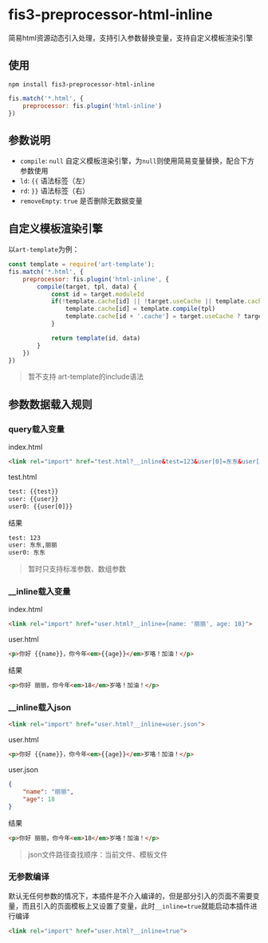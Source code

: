 fis3-preprocessor-html-inline
===============
简易html资源动态引入处理，支持引入参数替换变量，支持自定义模板渲染引擎

## 使用
```
npm install fis3-preprocessor-html-inline
```

```js
fis.match('*.html', {
	preprocessor: fis.plugin('html-inline')
})
```

## 参数说明
- `compile`: `null` 自定义模板渲染引擎，为`null`则使用简易变量替换，配合下方参数使用
- `ld`: `{{` 语法标签（左）
- `rd`: `}}` 语法标签（右）
- `removeEmpty`: `true` 是否删除无数据变量

## 自定义模板渲染引擎

以`art-template`为例：
```js
const template = require('art-template');
fis.match('*.html', {
	preprocessor: fis.plugin('html-inline', {
		compile(target, tpl, data) {
			const id = target.moduleId
			if(!template.cache[id] || !target.useCache || template.cache[id + '.cache']!= target.cache.timestamp) {
				template.cache[id] = template.compile(tpl)
				template.cache[id + '.cache'] = target.useCache ? target.cache.timestamp : +new Date()
			}

			return template(id, data)
		}
	})
})
```

> 暂不支持 art-template的include语法

## 参数数据载入规则

### query载入变量
index.html
```html
<link rel="import" href="test.html?__inline&test=123&user[0]=东东&user[1]=丽丽">
```

test.html
```html
test: {{test}}
user: {{user}}
user0: {{user[0]}}
```

结果
```html
test: 123
user: 东东,丽丽
user0: 东东
```

> 暂时只支持标准参数、数组参数

### __inline载入变量
index.html
```html
<link rel="import" href="user.html?__inline={name: '丽丽', age: 18}">
```

user.html
```html
<p>你好 {{name}}，你今年<em>{{age}}</em>岁咯！加油！</p>
```

结果
```html
<p>你好 丽丽，你今年<em>18</em>岁咯！加油！</p>
```

### __inline载入json


```html
<link rel="import" href="user.html?__inline=user.json">
```

user.html
```html
<p>你好 {{name}}，你今年<em>{{age}}</em>岁咯！加油！</p>
```

user.json
```json
{
    "name": "丽丽",
    "age": 18
}
```

结果
```html
<p>你好 丽丽，你今年<em>18</em>岁咯！加油！</p>
```

> json文件路径查找顺序：当前文件、模板文件

### 无参数编译
默认无任何参数的情况下，本插件是不介入编译的，但是部分引入的页面不需要变量，而且引入的页面模板上又设置了变量，此时`__inline=true`就能启动本插件进行编译
```html
<link rel="import" href="user.html?__inline=true">
```
